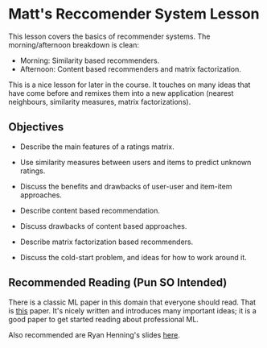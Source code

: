 # Matt's Reccomender System Lesson

This lesson covers the basics of recommender systems.  The morning/afternoon breakdown is clean:

  - Morning: Similarity based recommenders.
  - Afternoon: Content based recommenders and matrix factorization.

This is a nice lesson for later in the course.  It touches on many ideas that have come before and remixes them into a new application (nearest neighbours, similarity measures, matrix factorizations).

## Objectives

  - Describe the main features of a ratings matrix.
  - Use similarity measures between users and items to predict unknown ratings.
  - Discuss the benefits and drawbacks of user-user and item-item approaches.

  - Describe content based recommendation.
  - Discuss drawbacks of content based approaches.
  - Describe matrix factorization based recommenders.
  - Discuss the cold-start problem, and ideas for how to work around it.

## Recommended Reading (Pun SO Intended)

There is a classic ML paper in this domain that everyone should read.  That is [this](http://base.sjtu.edu.cn/~bjshen/2.pdf) paper.  It's nicely written and introduces many important ideas; it is a good paper to get started reading about professional ML.

Also recommended are Ryan Henning's slides [here](https://github.com/gSchool/DSI_Lectures/tree/master/recommendation-systems/ryan_henning).
